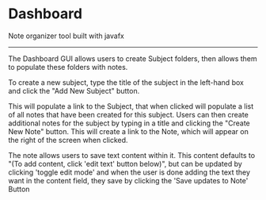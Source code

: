 # Dashboard
Note organizer tool built with javafx
*******************************************************************************************************************************

The Dashboard GUI allows users to create Subject folders, then allows them to populate these folders with notes.

To create a new subject, type the title of the subject in the left-hand box and click the "Add New Subject" button.

This will populate a link to the Subject, that when clicked will populate a list of all notes that have been created 
for this subject. Users can then create additional notes for the subject by typing in a title and clicking the "Create New Note"
button. This will create a link to the Note, which will appear on the right of the screen when clicked. 

The note allows users to save text content within it. This content defaults to "(To add content, click 'edit text' button below)", but can 
be updated by clicking 'toggle edit mode' and when the user is done adding the text they want in the content field, they 
save by clicking the 'Save updates to Note' Button




